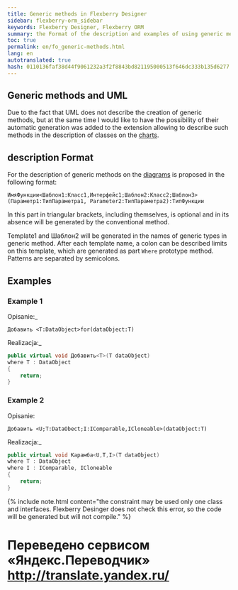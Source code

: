 ```yaml
--- 
title: Generic methods in Flexberry Designer 
sidebar: flexberry-orm_sidebar 
keywords: Flexberry Designer, Flexberry ORM 
summary: the Format of the description and examples of using generic methods 
toc: true 
permalink: en/fo_generic-methods.html 
lang: en 
autotranslated: true 
hash: 0110136faf38d44f9061232a3f2f8843bd821195000513f646dc333b135d6277 
--- 
```


## Generic methods and UML 

Due to the fact that UML does not describe the creation of generic methods, but at the same time I would like to have the possibility of their automatic generation was added to the extension allowing to describe such methods in the description of classes on the [charts](fd_class-diagram.html). 

## description Format 

For the description of generic methods on the [diagrams](fd_class-diagram.html) is proposed in the following format: 

`ИмяФункции<Шаблон1:Класс1,Интерфейс1;Шаблон2:Класс2;Шаблон3>(Параметр1:ТипПараметра1, Parameter2:ТипПараметра2):ТипФункции` 

In this part in triangular brackets, including themselves, is optional and in its absence will be generated by the conventional method. 

Template1 and Шаблон2 will be generated in the names of generic types in generic method. After each template name, a colon can be described limits on this template, which are generated as part `Where` prototype method. Patterns are separated by semicolons. 

## Examples 

### Example 1 

Opisanie:_ 

`Добавить <T:DataObject>for(dataObject:T)` 

Realizacja:_ 

```csharp
public virtual void Добавить<T>(T dataObject)
where T : DataObject
{
    return;
}
``` 

### Example 2 

Opisanie: 

`Добавить <U;T:DataObect;I:IComparable,ICloneable>(dataObject:T)` 

Realizacja:_ 

```csharp
public virtual void Карамба<U,T,I>(T dataObject)
where T : DataObject
where I : IComparable, ICloneable
{
    return;
}
``` 

{% include note.html content="the constraint may be used only one class and interfaces. Flexberry Desinger does not check this error, so the code will be generated but will not compile." %} 



 # Переведено сервисом «Яндекс.Переводчик» http://translate.yandex.ru/